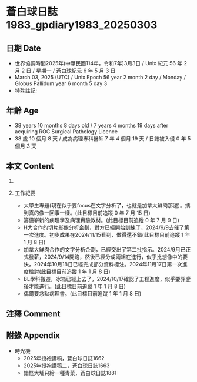 [_metadata_:encoding]: - "utf-8"
[_metadata_:language]: - "zh-Hant-TW"
[_metadata_:fileformat]: - "markdown"
[_metadata_:MIME_type]: - "text/plain"
[_metadata_:markdown_version]: - "commonmark version 0.30"
[_metadata_:markdown_spec]: - "https://spec.commonmark.org/0.30/"

# 蒼白球日誌1983_gpdiary1983_20250303 #

## 日期 Date ##

* 世界協調時間2025年(中華民國114年，令和7年)3月3日 / Unix 紀元 56 年 2 月 2 日 / 星期一 / 蒼白球紀元 6 年 5 月 3 日
* March 03, 2025 (UTC) / Unix Epoch 56 year 2 month 2 day / Monday / Globus Pallidum year 6 month 5 day 3
* 特殊註記:

## 年齡 Age ##

* 38 years 10 months 8 days old / 7 years 4 months 19 days after acquiring ROC Surgical Pathology Licence
* 38 歲 10 個月 8 天 / 成為病理專科醫師 7 年 4 個月 19 天 / 日誌被入侵 0 年 5 個月 3 天

## 本文 Content ##

1. 

2. 工作紀要

    - 大學生專題(現在似乎要focus在文字分析了，也就是加拿大鮮肉那邊)。搞到真的像一回事一樣。(此目標目前追蹤 0 年 7 月 15 日)
    - 籌備嶄新的病理學及病理實驗教材。(此目標目前追蹤 0 年 7 月 9 日)
    - H大合作的切片影像分析企劃，對方已經開始訓練了，2024/9/9去催了第一次進度。初步成果在2024/11/15看到，做得還不錯(此目標目前追蹤 1 年 1 月 8 日)
    - 加拿大鮮肉合作的文字分析企劃，已經交出了第二批指示。2024/9月已正式發薪，2024/9/14開跑，然後已經分成兩組在進行，似乎比想像中的要快，2024年10月18日已經完成部分資料標注。2024年11月17日第一次進度檢討(此目標目前追蹤 1 年 1 月 8 日)
    - BL學科搬遷，冰箱已經上去了，2024/10/17確認了工程進度，似乎要評鑒後才能進行。(此目標目前追蹤 1 年 1 月 8 日)
    - 偶爾要念點病理書。(此目標目前追蹤 1 年 1 月 8 日)

## 注釋 Comment ##


## 附錄 Appendix ##

* 時光機
    - 2025年授袍講稿，蒼白球日誌1662
    - 2025年授袍講稿二，蒼白球日誌1663
    - 錯怪大埔只給一種青菜，蒼白球日誌1881

